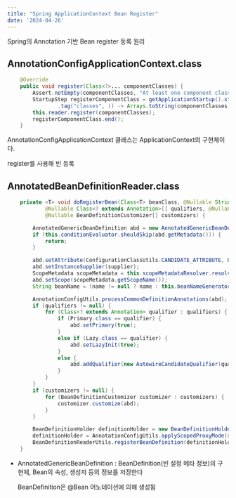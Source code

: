 ```yaml
---
title: "Spring ApplicationContext Bean Register"
date: '2024-04-26'
---
```


Spring의 Annotation 기반 Bean register 등록 원리

## AnnotationConfigApplicationContext.class

```java
	@Override
	public void register(Class<?>... componentClasses) {
		Assert.notEmpty(componentClasses, "At least one component class must be specified");
		StartupStep registerComponentClass = getApplicationStartup().start("spring.context.component-classes.register")
				.tag("classes", () -> Arrays.toString(componentClasses));
		this.reader.register(componentClasses);
		registerComponentClass.end();
	}
```

AnnotationConfigApplicationContext 클래스는 ApplicationContext의 구현체이다. 

register를 사용해 빈 등록 

## AnnotatedBeanDefinitionReader.class

```java
    private <T> void doRegisterBean(Class<T> beanClass, @Nullable String name,
			@Nullable Class<? extends Annotation>[] qualifiers, @Nullable Supplier<T> supplier,
			@Nullable BeanDefinitionCustomizer[] customizers) {

		AnnotatedGenericBeanDefinition abd = new AnnotatedGenericBeanDefinition(beanClass);
		if (this.conditionEvaluator.shouldSkip(abd.getMetadata())) {
			return;
		}

		abd.setAttribute(ConfigurationClassUtils.CANDIDATE_ATTRIBUTE, Boolean.TRUE);
		abd.setInstanceSupplier(supplier);
		ScopeMetadata scopeMetadata = this.scopeMetadataResolver.resolveScopeMetadata(abd);
		abd.setScope(scopeMetadata.getScopeName());
		String beanName = (name != null ? name : this.beanNameGenerator.generateBeanName(abd, this.registry));

		AnnotationConfigUtils.processCommonDefinitionAnnotations(abd);
		if (qualifiers != null) {
			for (Class<? extends Annotation> qualifier : qualifiers) {
				if (Primary.class == qualifier) {
					abd.setPrimary(true);
				}
				else if (Lazy.class == qualifier) {
					abd.setLazyInit(true);
				}
				else {
					abd.addQualifier(new AutowireCandidateQualifier(qualifier));
				}
			}
		}
		if (customizers != null) {
			for (BeanDefinitionCustomizer customizer : customizers) {
				customizer.customize(abd);
			}
		}

		BeanDefinitionHolder definitionHolder = new BeanDefinitionHolder(abd, beanName);
		definitionHolder = AnnotationConfigUtils.applyScopedProxyMode(scopeMetadata, definitionHolder, this.registry);
		BeanDefinitionReaderUtils.registerBeanDefinition(definitionHolder, this.registry);
	}
```

- AnnotatedGenericBeanDefinition : BeanDefinition(빈 설정 메타 정보)의 구현체, Bean의 속성, 생성자 등의 정보를 저장한다
    
    BeanDefinition은 @Bean 어노테이션에 의해 생성됨